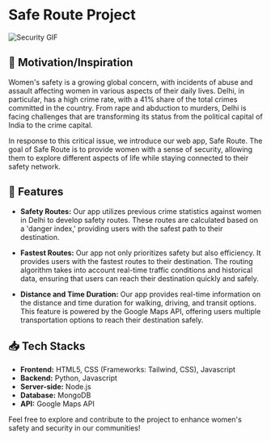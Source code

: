 # Safe Route Project

![Security GIF](https://media.tenor.com/AprSLO6IgPAAAAAC/security.gif)

## 💪 Motivation/Inspiration

Women's safety is a growing global concern, with incidents of abuse and assault affecting women in various aspects of their daily lives. Delhi, in particular, has a high crime rate, with a 41% share of the total crimes committed in the country. From rape and abduction to murders, Delhi is facing challenges that are transforming its status from the political capital of India to the crime capital.

In response to this critical issue, we introduce our web app, Safe Route. The goal of Safe Route is to provide women with a sense of security, allowing them to explore different aspects of life while staying connected to their safety network.

## 🚀 Features

- **Safety Routes:** Our app utilizes previous crime statistics against women in Delhi to develop safety routes. These routes are calculated based on a 'danger index,' providing users with the safest path to their destination.

- **Fastest Routes:** Our app not only prioritizes safety but also efficiency. It provides users with the fastest routes to their destination. The routing algorithm takes into account real-time traffic conditions and historical data, ensuring that users can reach their destination quickly and safely.

- **Distance and Time Duration:** Our app provides real-time information on the distance and time duration for walking, driving, and transit options. This feature is powered by the Google Maps API, offering users multiple transportation options to reach their destination safely.

## 📥 Tech Stacks

- **Frontend:** HTML5, CSS (Frameworks: Tailwind, CSS), Javascript
- **Backend:** Python, Javascript
- **Server-side:** Node.js
- **Database:** MongoDB
- **API:** Google Maps API


Feel free to explore and contribute to the project to enhance women's safety and security in our communities!
